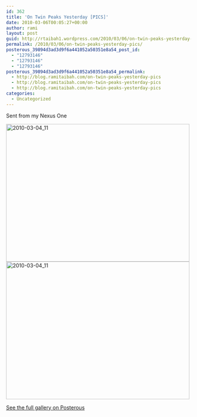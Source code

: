 ```yaml
---
id: 362
title: 'On Twin Peaks Yesterday [PICS]'
date: 2010-03-06T00:05:27+00:00
author: rami
layout: post
guid: http://rtaibah1.wordpress.com/2010/03/06/on-twin-peaks-yesterday-pics
permalink: /2010/03/06/on-twin-peaks-yesterday-pics/
posterous_39894d3ad3d9f6a441052a50351e8a54_post_id:
  - "12793146"
  - "12793146"
  - "12793146"
posterous_39894d3ad3d9f6a441052a50351e8a54_permalink:
  - http://blog.ramitaibah.com/on-twin-peaks-yesterday-pics
  - http://blog.ramitaibah.com/on-twin-peaks-yesterday-pics
  - http://blog.ramitaibah.com/on-twin-peaks-yesterday-pics
categories:
  - Uncategorized
---
```

Sent from my Nexus One

<div class='p_embed p_image_embed'>
  <a href="http://139.59.20.41/wp-content/uploads/2011/12/2010-03-04_11-52-27-scaled-1000.jpg"><img alt="2010-03-04_11" height="375" src="http://139.59.20.41/wp-content/uploads/2011/12/2010-03-04_11-52-27-scaled-1000.jpg?w=300" width="500" /></a><br /> <a href="http://rtaibah1.files.wordpress.com/2010/03/2010-03-04_11-53-25-scaled-1000.jpg"><img alt="2010-03-04_11" height="375" src="http://rtaibah1.files.wordpress.com/2010/03/2010-03-04_11-53-25-scaled-1000.jpg?w=300" width="500" /></a></p> 
  
  <div class='p_see_full_gallery'>
    <a href="http://blog.ramitaibah.com/on-twin-peaks-yesterday-pics">See the full gallery on Posterous</a>
  </div>
</div>